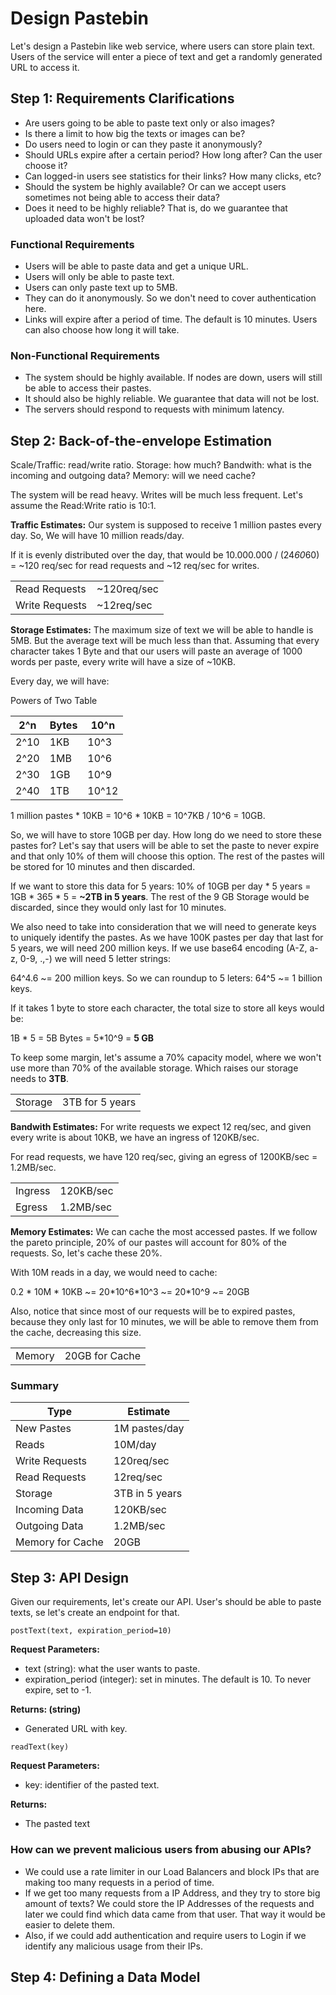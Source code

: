 # Design Pastebin

Let's design a Pastebin like web service, where users can store plain text. Users of the service will enter a piece of text and get a randomly generated URL to access it.

## Step 1: Requirements Clarifications

- Are users going to be able to paste text only or also images?
- Is there a limit to how big the texts or images can be?
- Do users need to login or can they paste it anonymously?
- Should URLs expire after a certain period? How long after? Can the user choose it?
- Can logged-in users see statistics for their links? How many clicks, etc?
- Should the system be highly available? Or can we accept users sometimes not being able to access their data?
- Does it need to be highly reliable? That is, do we guarantee that uploaded data won't be lost?

### Functional Requirements

- Users will be able to paste data and get a unique URL.
- Users will only be able to paste text.
- Users can only paste text up to 5MB.
- They can do it anonymously. So we don't need to cover authentication here.
- Links will expire after a period of time. The default is 10 minutes. Users can also choose how long it will take.

### Non-Functional Requirements

- The system should be highly available. If nodes are down, users will still be able to access their pastes.
- It should also be highly reliable. We guarantee that data will not be lost.
- The servers should respond to requests with minimum latency.

## Step 2: Back-of-the-envelope Estimation

Scale/Traffic: read/write ratio.
Storage: how much?
Bandwith: what is the incoming and outgoing data?
Memory: will we need cache?

The system will be read heavy. Writes will be much less frequent.
Let's assume the Read:Write ratio is 10:1.

**Traffic Estimates:** Our system is supposed to receive 1 million pastes every day. So,
We will have 10 million reads/day.

If it is evenly distributed over the day, that would be 10.000.000 / (24*60*60) = ~120 req/sec for read requests and ~12 req/sec for writes.

| | |
|---|---|
|Read Requests|~120req/sec|
|Write Requests|~12req/sec|

**Storage Estimates:** The maximum size of text we will be able to handle is 5MB. But the average
text will be much less than that. Assuming that every character takes 1 Byte and that our users
will paste an average of 1000 words per paste, every write will have a size of ~10KB.

Every day, we will have:

Powers of Two Table

|2^n|Bytes|10^n|
|---|---|---|
|2^10|1KB|10^3|
|2^20|1MB|10^6|
|2^30|1GB|10^9|
|2^40|1TB|10^12|

1 million pastes \* 10KB = 10^6 \* 10KB = 10^7KB / 10^6 = 10GB.

So, we will have to store 10GB per day. How long do we need to store these pastes for?
Let's say that users will be able to set the paste to never expire and that only 10%
of them will choose this option. The rest of the pastes will be stored for 10 minutes and then discarded.

If we want to store this data for 5 years:
10% of 10GB per day \* 5 years = 1GB \* 365 \* 5 = **~2TB in 5 years**.
The rest of the 9 GB Storage would be discarded, since they would only last for 10 minutes.

We also need to take into consideration that we will need to generate keys to uniquely
identify the pastes. As we have 100K pastes per day that last for 5 years, we will need
200 million keys. If we use base64 encoding (A-Z, a-z, 0-9, .,-) we will need 5 letter strings:

64^4.6 ~= 200 million keys. So we can roundup to 5 leters: 64^5 ~= 1 billion keys.

If it takes 1 byte to store each character, the total size to store all keys would be:

1B * 5 = 5B Bytes = 5\*10^9 = **5 GB**

To keep some margin, let's assume a 70% capacity model, where we won't use more than 70%
of the available storage. Which raises our storage needs to **3TB**.

|||
|--|--|
|Storage|3TB for 5 years|

**Bandwith Estimates:** For write requests we expect 12 req/sec, and given every write is about
10KB, we have an ingress of 120KB/sec.

For read requests, we have 120 req/sec, giving an egress of 1200KB/sec = 1.2MB/sec.

|||
|--|--|
|Ingress|120KB/sec|
|Egress|1.2MB/sec|

**Memory Estimates:** We can cache the most accessed pastes. If we follow the pareto principle,
20% of our pastes will account for 80% of the requests. So, let's cache these 20%.

With 10M reads in a day, we would need to cache:

0.2 \* 10M \* 10KB ~= 20\*10^6\*10^3 ~= 20\*10^9 ~= 20GB

Also, notice that since most of our requests will be to expired pastes, because they
only last for 10 minutes, we will be able to remove them from the cache, decreasing this size.

|||
|--|--|
|Memory|20GB for Cache|

### Summary

|Type|Estimate|
|---|---|
|New Pastes|1M pastes/day|
|Reads|10M/day|
|Write Requests|120req/sec|
|Read Requests|12req/sec|
|Storage|3TB in 5 years|
|Incoming Data|120KB/sec|
|Outgoing Data|1.2MB/sec|
|Memory for Cache|20GB|

## Step 3: API Design

Given our requirements, let's create our API. User's should be able to paste texts, se let's create an endpoint for that.

`postText(text, expiration_period=10)`

**Request Parameters:**

- text (string): what the user wants to paste.
- expiration_period (integer): set in minutes. The default is 10. To never expire, set to -1.

**Returns: (string)**

- Generated URL with key.

`readText(key)`

**Request Parameters:**

- key: identifier of the pasted text.

**Returns:**

- The pasted text

### How can we prevent malicious users from abusing our APIs?

- We could use a rate limiter in our Load Balancers and block IPs that are making too many requests in a period of time.
- If we get too many requests from a IP Address, and they try to store big amount of texts? We could store the IP Addresses of the requests and later we could find which data came from that user. That way it would be easier to delete them.
- Also, if we could add authentication and require users to Login if we identify any malicious usage from their IPs.

## Step 4: Defining a Data Model
